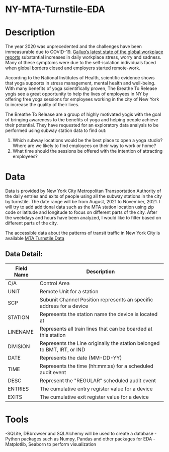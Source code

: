 # NY-MTA-Turnstile-EDA


# Description

The year 2020 was unprecedented and the challenges have been immeasurable due to COVID-19. [Gallup’s latest state of the global workplace reports](https://www.gallup.com/workplace/349484/state-of-the-global-workplace.aspx) substantial increases in daily workplace stress, worry and sadness. Many of these symptoms were due to the self-isolation individuals faced when global borders closed and employers started remote-work.

According to the National Institutes of Health, scientific evidence shows that yoga supports in stress management, mental health and well-being. With many benefits of yoga scientifically proven, The Breathe To Release yogis see a great opportunity to help the lives of employees in NY by offering free yoga sessions for employees working in the city of New York to increase the quality of their lives. 

The Breathe To Release are a group of highly motivated yogis with the goal of bringing awareness to the benefits of yoga and helping people achieve their potential. They have requested for an exploratory data analysis to be performed using subway station data to find out:
1. Which subway locations would be the best place to open a yoga studio?
Where are we likely to find employees on their way to work or home?		
2. What time should the sessions be offered with the intention of attracting employees?


# Data
Data is provided by New York City Metropolitan Transportation Authority of the daily entries and exits of people using all the subway stations in the city by turnstile. The date range will be from August, 2021 to November, 2021.
I will try to add additional data such as the MTA station location using zip code or latitude and longitude to focus on different parts of the city. After the weekdays and hours have been analyzed, I would like to filter based on different parts of the city. 

The accessible data about the patterns of transit traffic in New York City is available [MTA Turnstile Data](http://web.mta.info/developers/turnstile.html) 



## Data Detail:

| Field Name | Description                                                                     |
|------------|---------------------------------------------------------------------------------|
| C/A        | Control Area                                                                    |
| UNIT       | Remote Unit for a station                                                       |
| SCP        | Subunit Channel Position represents an specific address for a device            |
| STATION    | Represents the station name the device is located at                            |
| LINENAME   | Represents all train lines that can be boarded at this station                  |
| DIVISION   | Represents the Line originally the station belonged to BMT, IRT, or IND         |
| DATE       | Represents the date (MM-DD-YY)                                                  |
| TIME       | Represents the time (hh:mm:ss) for a scheduled audit event                      |
| DESC       | Represent the "REGULAR" scheduled audit event    |
| ENTRIES    | The cumulative entry register value for a device                                |
| EXITS      | The cumulative exit register value for a device                                 |


# Tools

-SQLite, DBbrowser and SQLAlchemy will be used to create a database 
-Python packages such as Numpy, Pandas and other packages for EDA 
-Matplotlib, Seaborn to perform visualization
